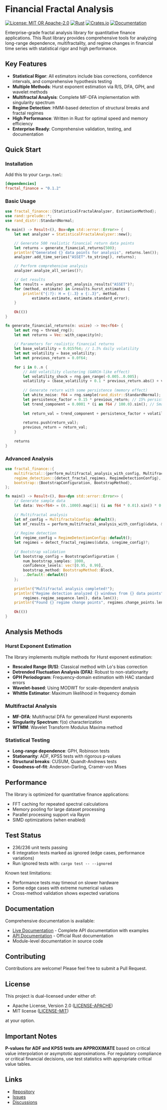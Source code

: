 # Financial Fractal Analysis

[![License: MIT OR Apache-2.0](https://img.shields.io/badge/License-MIT%20OR%20Apache--2.0-blue.svg)](LICENSE)
[![Rust](https://img.shields.io/badge/rust-%3E%3D1.70-orange.svg)](https://www.rust-lang.org)
[![Crates.io](https://img.shields.io/crates/v/fractal_finance.svg)](https://crates.io/crates/fractal_finance)
[![Documentation](https://docs.rs/fractal_finance/badge.svg)](https://docs.rs/fractal_finance)

Enterprise-grade fractal analysis library for quantitative finance applications. This Rust library provides comprehensive tools for analyzing long-range dependence, multifractality, and regime changes in financial time series with statistical rigor and high performance.

## Key Features

- **Statistical Rigor**: All estimators include bias corrections, confidence intervals, and comprehensive hypothesis testing
- **Multiple Methods**: Hurst exponent estimation via R/S, DFA, GPH, and wavelet methods
- **Multifractal Analysis**: Complete MF-DFA implementation with singularity spectrum
- **Regime Detection**: HMM-based detection of structural breaks and fractal regimes
- **High Performance**: Written in Rust for optimal speed and memory efficiency
- **Enterprise Ready**: Comprehensive validation, testing, and documentation

## Quick Start

### Installation

Add this to your `Cargo.toml`:

```toml
[dependencies]
fractal_finance = "0.1.2"
```

### Basic Usage

```rust
use fractal_finance::{StatisticalFractalAnalyzer, EstimationMethod};
use rand::prelude::*;
use rand_distr::StandardNormal;

fn main() -> Result<(), Box<dyn std::error::Error>> {
    let mut analyzer = StatisticalFractalAnalyzer::new();

    // Generate 500 realistic financial return data points
    let returns = generate_financial_returns(500);
    println!("Generated {} data points for analysis", returns.len());
    analyzer.add_time_series("ASSET".to_string(), returns);

    // Perform comprehensive analysis
    analyzer.analyze_all_series()?;

    // Get results
    let results = analyzer.get_analysis_results("ASSET")?;
    for (method, estimate) in &results.hurst_estimates {
        println!("{:?}: H = {:.3} ± {:.3}", method,
            estimate.estimate, estimate.standard_error);
    }
    
    Ok(())
}

fn generate_financial_returns(n: usize) -> Vec<f64> {
    let mut rng = thread_rng();
    let mut returns = Vec::with_capacity(n);
    
    // Parameters for realistic financial returns
    let base_volatility = 0.015f64; // 1.5% daily volatility
    let mut volatility = base_volatility;
    let mut previous_return = 0.0f64;
    
    for i in 0..n {
        // Add volatility clustering (GARCH-like effect)
        let volatility_shock = rng.gen_range(-0.005..0.005);
        volatility = (base_volatility + 0.1 * previous_return.abs() + volatility_shock).max(0.005f64);
        
        // Generate return with some persistence (memory effect)
        let white_noise: f64 = rng.sample(rand_distr::StandardNormal);
        let persistence_factor = 0.15 * previous_return; // 15% persistence
        let trend_component = 0.0001 * (i as f64 / 100.0).sin(); // Small trend component
        
        let return_val = trend_component + persistence_factor + volatility * white_noise;
        
        returns.push(return_val);
        previous_return = return_val;
    }
    
    returns
}
```

### Advanced Analysis

```rust
use fractal_finance::{
    multifractal::{perform_multifractal_analysis_with_config, MultifractalConfig},
    regime_detection::{detect_fractal_regimes, RegimeDetectionConfig},
    bootstrap::{BootstrapConfiguration, BootstrapMethod},
};

fn main() -> Result<(), Box<dyn std::error::Error>> {
    // Generate sample data
    let data: Vec<f64> = (0..1000).map(|i| (i as f64 * 0.01).sin() * 0.02).collect();
    
    // Multifractal analysis
    let mf_config = MultifractalConfig::default();
    let mf_results = perform_multifractal_analysis_with_config(&data, &mf_config)?;
    
    // Regime detection
    let regime_config = RegimeDetectionConfig::default();
    let regimes = detect_fractal_regimes(&data, &regime_config)?;
    
    // Bootstrap validation
    let bootstrap_config = BootstrapConfiguration {
        num_bootstrap_samples: 1000,
        confidence_levels: vec![0.95, 0.99],
        bootstrap_method: BootstrapMethod::Block,
        ..Default::default()
    };
    
    println!("Multifractal analysis completed!");
    println!("Regime detection analyzed {} windows from {} data points", 
        regimes.regime_sequence.len(), data.len());
    println!("Found {} regime change points", regimes.change_points.len());
    
    Ok(())
}
```

## Analysis Methods

### Hurst Exponent Estimation

The library implements multiple methods for Hurst exponent estimation:

- **Rescaled Range (R/S)**: Classical method with Lo's bias correction
- **Detrended Fluctuation Analysis (DFA)**: Robust to non-stationarity
- **GPH Periodogram**: Frequency-domain estimation with HAC standard errors
- **Wavelet-based**: Using MODWT for scale-dependent analysis
- **Whittle Estimator**: Maximum likelihood in frequency domain

### Multifractal Analysis

- **MF-DFA**: Multifractal DFA for generalized Hurst exponents
- **Singularity Spectrum**: f(α) characterization
- **WTMM**: Wavelet Transform Modulus Maxima method

### Statistical Testing

- **Long-range dependence**: GPH, Robinson tests
- **Stationarity**: ADF, KPSS tests with rigorous p-values
- **Structural breaks**: CUSUM, Quandt-Andrews tests
- **Goodness-of-fit**: Anderson-Darling, Cramér-von Mises

## Performance

The library is optimized for quantitative finance applications:

- FFT caching for repeated spectral calculations
- Memory pooling for large dataset processing
- Parallel processing support via Rayon
- SIMD optimizations (when enabled)

## Test Status

- 236/236 unit tests passing
- 6 integration tests marked as ignored (edge cases, performance variations)
- Run ignored tests with: `cargo test -- --ignored`

Known test limitations:

- Performance tests may timeout on slower hardware
- Some edge cases with extreme numerical values
- Cross-method validation shows expected variations

## Documentation

Comprehensive documentation is available:

- [Live Documentation](https://www.pyquantlib.com/docs/) - Complete API documentation with examples
- [API Documentation](https://docs.rs/fractal_finance) - Official Rust documentation
- Module-level documentation in source code

## Contributing

Contributions are welcome! Please feel free to submit a Pull Request.

## License

This project is dual-licensed under either of:

* Apache License, Version 2.0 ([LICENSE-APACHE](LICENSE-APACHE))
* MIT license ([LICENSE-MIT](LICENSE-MIT))

at your option.

## Important Notes

**P-values for ADF and KPSS tests are APPROXIMATE** based on critical value interpolation or asymptotic approximations. For regulatory compliance or critical financial decisions, use test statistics with appropriate critical value tables.

## Links

- [Repository](https://github.com/changfengwuji/fractal-finance)
- [Issues](https://github.com/changfengwuji/fractal-finance/issues)
- [Discussions](https://github.com/changfengwuji/fractal-finance/discussions)